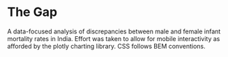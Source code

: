 # The Gap
A data-focused analysis of discrepancies between male and female infant mortality rates in India. Effort was taken to allow for mobile interactivity as afforded by the plotly charting library. CSS follows BEM conventions.

